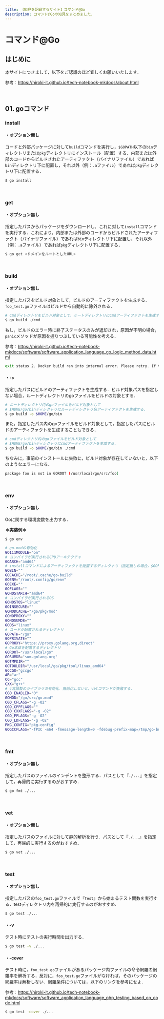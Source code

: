 ```yaml
---
title: 【知見を記録するサイト】コマンド@Go
description: コマンド@Goの知見をまとめました．
---
```


# コマンド@Go

## はじめに

本サイトにつきまして，以下をご認識のほど宜しくお願いいたします．

参考：https://hiroki-it.github.io/tech-notebook-mkdocs/about.html

<br>

## 01. goコマンド

### install

#### ・オプション無し

コードと外部パッケージに対して```build```コマンドを実行し，```$GOPATH```以下の```bin```ディレクトリまたは```pkg```ディレクトリにインストール（配置）する．内部または外部のコードからビルドされたアーティファクト（バイナリファイル）であれば```bin```ディレクトリ下に配置し，それ以外（例：```.a```ファイル）であれば```pkg```ディレクトリ下に配置する．

```bash
$ go install
```

<br>

### get

#### ・オプション無し

指定したパスからパッケージをダウンロードし，これに対して```install```コマンドを実行する．これにより，内部または外部のコードからビルドされたアーティファクト（バイナリファイル）であれば```bin```ディレクトリ下に配置し，それ以外（例：```.a```ファイル）であれば```pkg```ディレクトリ下に配置する．

```bash
$ go get <ドメインをルートとしたURL>
```

<br>

### build

#### ・オプション無し

指定したパスをビルド対象として，ビルドのアーティファクトを生成する．```foo_test.go```ファイルはビルドから自動的に除外される．

```bash
# cmdディレクトリをビルド対象として，ルートディレクトリにcmdアーティファクトを生成する．
$ go build ./cmd
```

もし，ビルドのエラー時に終了ステータスのみが返却され，原因が不明の場合，```panic```メソッドが原因を握りつぶしている可能性を考える．

参考：https://hiroki-it.github.io/tech-notebook-mkdocs/software/software_application_language_go_logic_method_data.html

```bash
exit status 2. Docker build ran into internal error. Please retry. If this keeps happening, please open an issue..
```

#### ・```-o```

指定したパスにビルドのアーティファクトを生成する．ビルド対象パスを指定しない場合，ルートディレクトリのgoファイルをビルドの対象とする．

```bash
# ルートディレクトリ内のgoファイルをビルド対象として
# $HOME/go/binディレクトリにルートディレクトリ名アーティファクトを生成する．
$ go build -o $HOME/go/bin
```

また，指定したパス内のgoファイルをビルド対象として，指定したパスにビルドのアーティファクトを生成することもできる．

```bash
# cmdディレクトリ内のgoファイルをビルド対象として
# $HOME/go/binディレクトリにcmdアーティファクトを生成する．
$ go build -o $HOME/go/bin ./cmd
```

 ちなみに，事前のインストールに失敗に，ビルド対象が存在していないと，以下のようなエラーになる．

```bash
package foo is not in GOROOT (/usr/local/go/src/foo)
```

<br>

### env

#### ・オプション無し

Goに関する環境変数を出力する．

**＊実装例＊**

```bash
$ go env

# go.modの有効化
GO111MODULE="on"
# コンパイラが実行されるCPUアーキテクチャ
GOARCH="amd64"
# installコマンドによるアーティファクトを配置するディレクトリ（指定無しの場合，$GOPATH/bin）
GOBIN=""
GOCACHE="/root/.cache/go-build"
GOENV="/root/.config/go/env"
GOEXE=""
GOFLAGS=""
GOHOSTARCH="amd64"
# コンパイラが実行されるOS
GOHOSTOS="linux"
GOINSECURE=""
GOMODCACHE="/go/pkg/mod"
GONOPROXY=""
GONOSUMDB=""
GOOS="linux"
# コードが配置されるディレクトリ
GOPATH="/go"
GOPRIVATE=""
GOPROXY="https://proxy.golang.org,direct"
# Go本体を配置するディレクトリ
GOROOT="/usr/local/go"
GOSUMDB="sum.golang.org"
GOTMPDIR=""
GOTOOLDIR="/usr/local/go/pkg/tool/linux_amd64"
GCCGO="gccgo"
AR="ar"
CC="gcc"
CXX="g++"
# c言語製のライブラリの有効化．無効化しないと，vetコマンドが失敗する．
CGO_ENABLED="0"
GOMOD="/go/src/go.mod"
CGO_CFLAGS="-g -O2"
CGO_CPPFLAGS=""
CGO_CXXFLAGS="-g -O2"
CGO_FFLAGS="-g -O2"
CGO_LDFLAGS="-g -O2"
PKG_CONFIG="pkg-config"
GOGCCFLAGS="-fPIC -m64 -fmessage-length=0 -fdebug-prefix-map=/tmp/go-build887404645=/tmp/go-build -gno-record-gcc-switches"
```

<br>

### fmt

#### ・オプション無し

指定したパスのファイルのインデントを整形する．パスとして『```./...```』を指定して，再帰的に実行するのがおすすめ．

```bash
$ go fmt ./...
```

<br>

### vet

#### ・オプション無し

指定したパスのファイルに対して静的解析を行う．パスとして『```./...```』を指定して，再帰的に実行するのがおすすめ．

```bash
$ go vet ./...
```

<br>

### test

#### ・オプション無し

指定したパスの```foo_test.go```ファイルで『```Test```』から始まるテスト関数を実行する．testディレクトリ内を再帰的に実行するのがおすすめ．

```bash
$ go test ./...
```

#### ・-v

テスト時にテストの実行時間を出力する．

```bash
$ go test -v ./...
```

#### ・-cover

テスト時に，```foo_test.go```ファイルがあるパッケージ内ファイルの命令網羅の網羅率を解析する．反対に，```foo_test.go```ファイルがなければ，そのパッケージの網羅率は解析しない．網羅条件については，以下のリンクを参考にせよ．

参考：https://hiroki-it.github.io/tech-notebook-mkdocs/software/software_application_language_php_testing_based_on_code.html

```bash
$ go test -cover ./...
```

